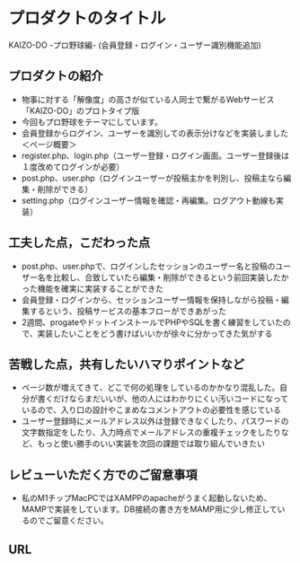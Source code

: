 # プロダクトのタイトル
KAIZO-DO -プロ野球編- (会員登録・ログイン・ユーザー識別機能追加)

## プロダクトの紹介
- 物事に対する「解像度」の高さが似ている人同士で繋がるWebサービス「KAIZO-DO」のプロトタイプ版
- 今回もプロ野球をテーマにしています。
- 会員登録からログイン、ユーザーを識別しての表示分けなどを実装しました
＜ページ概要＞
- register.php、login.php（ユーザー登録・ログイン画面。ユーザー登録後は１度改めてログインが必要）
- post.php、user.php（ログインユーザーが投稿主かを判別し、投稿主なら編集・削除ができる）
- setting.php（ログインユーザー情報を確認・再編集。ログアウト動線も実装）

## 工夫した点，こだわった点
- post.php、user.phpで、ログインしたセッションのユーザー名と投稿のユーザー名を比較し、合致していたら編集・削除ができるという前回実装したかった機能を確実に実装することができた
- 会員登録・ログインから、セッションユーザー情報を保持しながら投稿・編集するという、投稿サービスの基本フローができあがった
- 2週間、progateやドットインストールでPHPやSQLを書く練習をしていたので、実装したいことをどう書けばいいかが徐々に分かってきた気がする

## 苦戦した点，共有したいハマりポイントなど
- ページ数が増えてきて、どこで何の処理をしているのかかなり混乱した。自分が書くだけならまだいいが、他の人にはわかりにくい汚いコードになっているので、入り口の設計やこまめなコメントアウトの必要性を感じている
- ユーザー登録時にメールアドレス以外は登録できなくしたり、パスワードの文字数指定をしたり、入力時点でメールアドレスの重複チェックをしたりなど、もっと使い勝手のいい実装を次回の課題では取り組んでいきたい

## レビューいただく方でのご留意事項
- 私のM1チップMacPCではXAMPPのapacheがうまく起動しないため、MAMPで実装をしています。DB接続の書き方をMAMP用に少し修正しているのでご留意ください。

## URL
